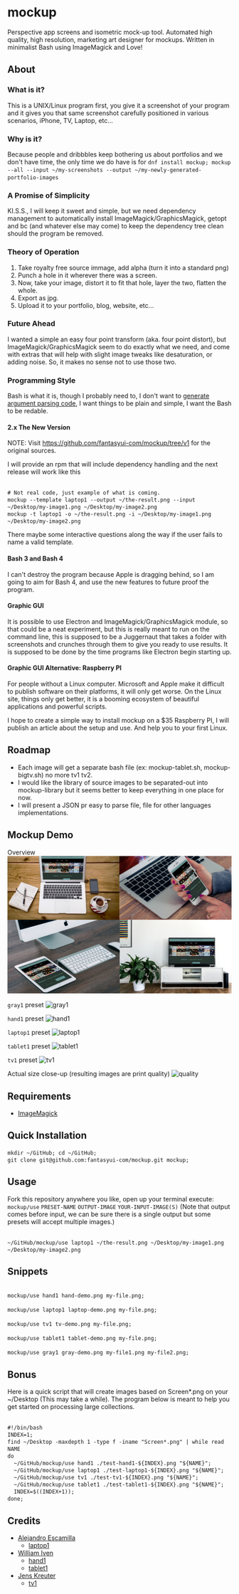 # mockup
Perspective app screens and isometric mock-up tool. Automated high quality, high resolution, marketing art designer for mockups. Written in minimalist Bash using ImageMagick and Love!

## About

### What is it?

This is a UNIX/Linux program first, you give it a screenshot of your program and it gives you that same screenshot carefully positioned in various scenarios, iPhone, TV, Laptop, etc...

### Why is it?

Because people and dribbbles keep bothering us about portfolios and we don't have time, the only time we do have is for ```dnf install mockup; mockup --all --input ~/my-screenshots --output ~/my-newly-generated-portfolio-images```

### A Promise of Simplicity

KI.S.S., I will keep it sweet and simple, but we need dependency management to automatically install ImageMagick/GraphicsMagick, getopt and bc (and whatever else may come) to keep the dependency tree clean should the program be removed.

### Theory of Operation

1. Take royalty free source immage, add alpha (turn it into a standard png)
2. Punch a hole in it wherever there was a screen.
3. Now, take your image, distort it to fit that hole, layer the two, flatten the whole.
4. Export as jpg.
5. Upload it to your portfolio, blog, website, etc...

### Future Ahead

I wanted a simple an easy four point transform (aka. four point distort), but ImageMagick/GraphicsMagick seem to do exactly what we need, and come with extras that will help with slight image tweaks like desaturation, or adding noise. So, it makes no sense not to use those two.

### Programming Style

Bash is what it is, though I probably need to, I don't want to [generate argument parsing code](https://github.com/matejak/argbash), I want things to be plain and simple, I want the Bash to be redable.

#### 2.x The New Version

NOTE: Visit https://github.com/fantasyui-com/mockup/tree/v1 for the original sources.

I will provide an rpm that will include dependency handling and the next release will work like this

```shell

# Not real code, just example of what is coming.
mockup --template laptop1 --output ~/the-result.png --input ~/Desktop/my-image1.png ~/Desktop/my-image2.png
mockup -t laptop1 -o ~/the-result.png -i ~/Desktop/my-image1.png ~/Desktop/my-image2.png

```

There maybe some interactive questions along the way if the user fails to name a valid template.

#### Bash 3 and Bash 4

I can't destroy the program because Apple is dragging behind, so I am going to aim for Bash 4, and use the new features to future proof the program.

#### Graphic GUI

It is possible to use Electron and ImageMagick/GraphicsMagick module, so that could be a neat experiment, but this is really meant to run on the command line, this is supposed to be a Juggernaut that takes a folder with screenshots and crunches through them to give you ready to use results. It is supposed to be done by the time programs like Electron begin starting up.

#### Graphic GUI Alternative: Raspberry PI

For people without a Linux computer. Microsoft and Apple make it difficult to publish software on their platforms, it will only get worse. On the Linux site, things only get better, it is a booming ecosystem of beautiful applications and powerful scripts.

I hope to create a simple way to install mockup on a $35 Raspberry PI, I will publish an article about the setup and use. And help you to your first Linux.

## Roadmap

- Each image will get a separate bash file (ex: mockup-tablet.sh, mockup-bigtv.sh) no more tv1 tv2.
- I would like the library of source images to be separated-out into mockup-library but it seems better to keep everything in one place for now.
- I will present a JSON pr easy to parse file, file for other languages implementations.


## Mockup Demo

Overview
![all](/docs/all.jpg)

```gray1``` preset
![gray1](/docs/gray1.jpg)

```hand1``` preset
![hand1](/docs/hand1.jpg)

```laptop1``` preset
![laptop1](/docs/laptop1.jpg)

```tablet1``` preset
![tablet1](/docs/tablet1.jpg)

```tv1``` preset
![tv1](/docs/tv1.jpg)

Actual size close-up (resulting images are print quality)
![quality](/docs/quality.jpg)

## Requirements

- [ImageMagick](https://imagemagick.org)

## Quick Installation

    mkdir ~/GitHub; cd ~/GitHub;
    git clone git@github.com:fantasyui-com/mockup.git mockup;

## Usage

Fork this repository anywhere you like, open up your terminal execute: ```mockup/use``` ```PRESET-NAME```  ```OUTPUT-IMAGE``` ```YOUR-INPUT-IMAGE(S)``` (Note that output comes before input, we can be sure there is a single output but some presets will accept multiple images.)

```shell

~/GitHub/mockup/use laptop1 ~/the-result.png ~/Desktop/my-image1.png ~/Desktop/my-image2.png

```

## Snippets

```shell

mockup/use hand1 hand-demo.png my-file.png;

mockup/use laptop1 laptop-demo.png my-file.png;

mockup/use tv1 tv-demo.png my-file.png;

mockup/use tablet1 tablet-demo.png my-file.png;

mockup/use gray1 gray-demo.png my-file1.png my-file2.png;

```

## Bonus

Here is a quick script that will create images based on Screen*.png on your ~/Desktop (This may take a while). The program below is meant to help you get started on processing large collections.

```shell

#!/bin/bash
INDEX=1;
find ~/Desktop -maxdepth 1 -type f -iname "Screen*.png" | while read NAME
do
  ~/GitHub/mockup/use hand1 ./test-hand1-${INDEX}.png "${NAME}";
  ~/GitHub/mockup/use laptop1 ./test-laptop1-${INDEX}.png "${NAME}";
  ~/GitHub/mockup/use tv1 ./test-tv1-${INDEX}.png "${NAME}";
  ~/GitHub/mockup/use tablet1 ./test-tablet1-${INDEX}.png "${NAME}";
  INDEX=$((INDEX+1));
done;

```

## Credits

- [Alejandro Escamilla](https://unsplash.com/@alejandroescamilla)
  - [laptop1](https://unsplash.com/@alejandroescamilla?photo=xII7efH1G6o)
- [William Iven](https://unsplash.com/@firmbee)
  - [hand1](https://unsplash.com/@firmbee?photo=dAmHWsRYP9c)
  - [tablet1](https://unsplash.com/@firmbee?photo=GANqCr1BRTU)
- [Jens Kreuter](https://unsplash.com/@jenskreuter)
  - [tv1](https://unsplash.com/@jenskreuter?photo=ngMtsE5r9eI)
